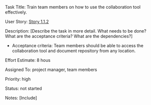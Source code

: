  Task Title: Train team members on how to use the collaboration tool effectively.

User Story: [Story 1.1.2](../../stories/story_1.1.2.md)

Description: [Describe the task in more detail. What needs to be done? What are the acceptance criteria? What are the dependencies?]
* Acceptance criteria: Team members should be able to access the collaboration tool and document repository from any location.

Effort Estimate: 8 hous

Assigned To: project manager, team members

Priority: high

Status: not started

Notes: [Include]